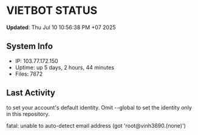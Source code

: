 # VIETBOT STATUS
**Updated**: Thu Jul 10 10:56:38 PM +07 2025

## System Info
- IP: 103.77.172.150
- Uptime: up 5 days, 2 hours, 44 minutes
- Files: 7872

## Last Activity

to set your account's default identity.
Omit --global to set the identity only in this repository.

fatal: unable to auto-detect email address (got 'root@vinh3690.(none)')

